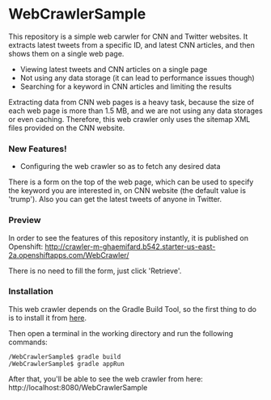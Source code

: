 # WebCrawlerSample
 
This repository is a simple web carwler for CNN and Twitter websites. It extracts latest tweets from a specific ID, and latest CNN articles, and then shows them on a single web page. 

  - Viewing latest tweets and CNN articles on a single page
  - Not using any data storage (it can lead to performance issues though)
  - Searching for a keyword in CNN articles and limiting the results

Extracting data from CNN web pages is a heavy task, because the size of each web page is more than 1.5 MB, and we are not using any data storages or even caching. Therefore, this web crawler only uses the sitemap XML files provided on the CNN website.  

### New Features!

  - Configuring the web crawler so as to fetch any desired data 

There is a form on the top of the web page, which can be used to specify the keyword you are interested in, on CNN website (the default value is 'trump'). Also you can get the latest tweets of anyone in Twitter.

### Preview

In order to see the features of this repository instantly, it is published on Openshift: http://crawler-m-ghaemifard.b542.starter-us-east-2a.openshiftapps.com/WebCrawler/

There is no need to fill the form, just click 'Retrieve'.

### Installation

This web crawler depends on the Gradle Build Tool, so the first thing to do is to install it from [here](https://gradle.org/install/).

Then open a terminal in the working directory and run the following commands:

``` 
/WebCrawlerSample$ gradle build
/WebCrawlerSample$ gradle appRun
```

After that, you'll be able to see the web crawler from here: http://localhost:8080/WebCrawlerSample

 

